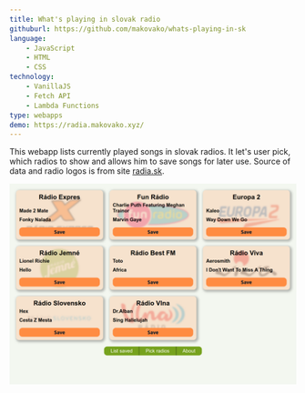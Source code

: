 ```yaml
---
title: What's playing in slovak radio
githuburl: https://github.com/makovako/whats-playing-in-sk
language:
    - JavaScript
    - HTML
    - CSS
technology:
    - VanillaJS
    - Fetch API
    - Lambda Functions
type: webapps
demo: https://radia.makovako.xyz/
---
```


This webapp lists currently played songs in slovak radios. It let's user pick, which radios to show and allows him to save songs for later use. Source of data and radio logos is from site [radia.sk](https://www.radia.sk).

![whats-playing-in-slovak-radios-screenshot](./slovak-radio.png)
